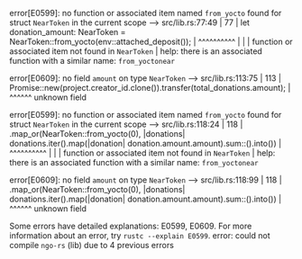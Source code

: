 error[E0599]: no function or associated item named `from_yocto` found for struct `NearToken` in the current scope
  --> src/lib.rs:77:49
   |
77 |     let donation_amount: NearToken = NearToken::from_yocto(env::attached_deposit());
   |                                                 ^^^^^^^^^^
   |                                                 |
   |                                                 function or associated item not found in `NearToken`
   |                                                 help: there is an associated function with a similar name: `from_yoctonear`

error[E0609]: no field `amount` on type `NearToken`
   --> src/lib.rs:113:75
    |
113 |         Promise::new(project.creator_id.clone()).transfer(total_donations.amount);
    |                                                                           ^^^^^^ unknown field

error[E0599]: no function or associated item named `from_yocto` found for struct `NearToken` in the current scope
   --> src/lib.rs:118:24
    |
118 |     .map_or(NearToken::from_yocto(0), |donations| donations.iter().map(|donation| donation.amount.amount).sum::<u128>().into())
    |                        ^^^^^^^^^^
    |                        |
    |                        function or associated item not found in `NearToken`
    |                        help: there is an associated function with a similar name: `from_yoctonear`

error[E0609]: no field `amount` on type `NearToken`
   --> src/lib.rs:118:99
    |
118 |     .map_or(NearToken::from_yocto(0), |donations| donations.iter().map(|donation| donation.amount.amount).sum::<u128>().into())
    |                                                                                                   ^^^^^^ unknown field

Some errors have detailed explanations: E0599, E0609.
For more information about an error, try `rustc --explain E0599`.
error: could not compile `ngo-rs` (lib) due to 4 previous errors
